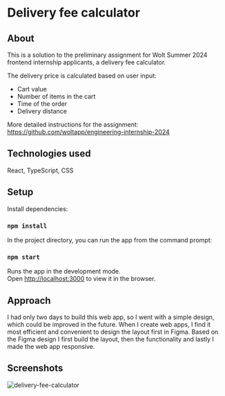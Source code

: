 # Delivery fee calculator

## About

This is a solution to the preliminary assignment for Wolt Summer 2024 frontend internship applicants, a delivery fee calculator.

The delivery price is calculated based on user input:
- Cart value
- Number of items in the cart
- Time of the order
- Delivery distance

More detailed instructions for the assignment: https://github.com/woltapp/engineering-internship-2024

## Technologies used
React, TypeScript, CSS

## Setup

Install dependencies:

### `npm install`

In the project directory, you can run the app from the command prompt:

### `npm start`

Runs the app in the development mode.\
Open [http://localhost:3000](http://localhost:3000) to view it in the browser.

## Approach

I had only two days to build this web app, so I went with a simple design, which could be improved in the future. When I create web apps, I find it most efficient and convenient to design the layout first in Figma. Based on the Figma design I first build the layout, then the functionality and lastly I made the web app responsive.

## Screenshots
![delivery-fee-calculator](https://github.com/Tuuliayr/woltapp-summer-2024/assets/70134583/b8e32945-03af-4578-aa0f-585a9f308c31)
